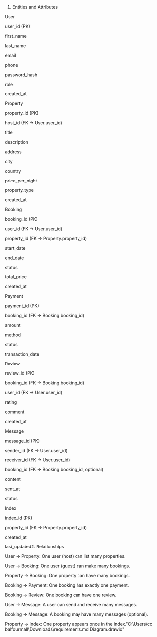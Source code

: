 1. Entities and Attributes

User

user_id (PK)

first_name

last_name

email

phone

password_hash

role

created_at

Property

property_id (PK)

host_id (FK → User.user_id)

title

description

address

city

country

price_per_night

property_type

created_at

Booking

booking_id (PK)

user_id (FK → User.user_id)

property_id (FK → Property.property_id)

start_date

end_date

status

total_price

created_at

Payment

payment_id (PK)

booking_id (FK → Booking.booking_id)

amount

method

status

transaction_date

Review

review_id (PK)

booking_id (FK → Booking.booking_id)

user_id (FK → User.user_id)

rating

comment

created_at

Message

message_id (PK)

sender_id (FK → User.user_id)

receiver_id (FK → User.user_id)

booking_id (FK → Booking.booking_id, optional)

content

sent_at

status

Index

index_id (PK)

property_id (FK → Property.property_id)

created_at

last_updated2. Relationships

User → Property: One user (host) can list many properties.

User → Booking: One user (guest) can make many bookings.

Property → Booking: One property can have many bookings.

Booking → Payment: One booking has exactly one payment.

Booking → Review: One booking can have one review.

User → Message: A user can send and receive many messages.

Booking → Message: A booking may have many messages (optional).

Property → Index: One property appears once in the index."C:\Users\cc balfourmall\Downloads\requirements.md Diagram.drawio"

